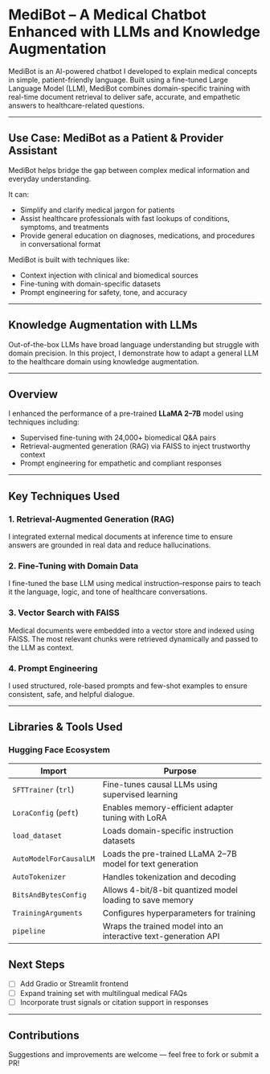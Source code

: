 # MediBot – A Medical Chatbot Enhanced with LLMs and Knowledge Augmentation

MediBot is an AI-powered chatbot I developed to explain medical concepts in simple, patient-friendly language. Built using a fine-tuned Large Language Model (LLM), MediBot combines domain-specific training with real-time document retrieval to deliver safe, accurate, and empathetic answers to healthcare-related questions.

---

## Use Case: MediBot as a Patient & Provider Assistant

MediBot helps bridge the gap between complex medical information and everyday understanding.

It can:

* Simplify and clarify medical jargon for patients
* Assist healthcare professionals with fast lookups of conditions, symptoms, and treatments
* Provide general education on diagnoses, medications, and procedures in conversational format

MediBot is built with techniques like:

* Context injection with clinical and biomedical sources
* Fine-tuning with domain-specific datasets
* Prompt engineering for safety, tone, and accuracy

---

##  Knowledge Augmentation with LLMs

Out-of-the-box LLMs have broad language understanding but struggle with domain precision. In this project, I demonstrate how to adapt a general LLM to the healthcare domain using knowledge augmentation.

---

##  Overview

I enhanced the performance of a pre-trained **LLaMA 2–7B** model using techniques including:

* Supervised fine-tuning with 24,000+ biomedical Q\&A pairs
* Retrieval-augmented generation (RAG) via FAISS to inject trustworthy context
* Prompt engineering for empathetic and compliant responses

---

##  Key Techniques Used

### 1. Retrieval-Augmented Generation (RAG)

I integrated external medical documents at inference time to ensure answers are grounded in real data and reduce hallucinations.

### 2. Fine-Tuning with Domain Data

I fine-tuned the base LLM using medical instruction–response pairs to teach it the language, logic, and tone of healthcare conversations.

### 3. Vector Search with FAISS

Medical documents were embedded into a vector store and indexed using FAISS. The most relevant chunks were retrieved dynamically and passed to the LLM as context.

### 4. Prompt Engineering

I used structured, role-based prompts and few-shot examples to ensure consistent, safe, and helpful dialogue.

---

##  Libraries & Tools Used

### Hugging Face Ecosystem

| Import                 | Purpose                                                         |
| ---------------------- | --------------------------------------------------------------- |
| `SFTTrainer` (`trl`)   | Fine-tunes causal LLMs using supervised learning                |
| `LoraConfig` (`peft`)  | Enables memory-efficient adapter tuning with LoRA               |
| `load_dataset`         | Loads domain-specific instruction datasets                      |
| `AutoModelForCausalLM` | Loads the pre-trained LLaMA 2–7B model for text generation      |
| `AutoTokenizer`        | Handles tokenization and decoding                               |
| `BitsAndBytesConfig`   | Allows 4-bit/8-bit quantized model loading to save memory       |
| `TrainingArguments`    | Configures hyperparameters for training                         |
| `pipeline`             | Wraps the trained model into an interactive text-generation API |



##  Next Steps

* [ ] Add Gradio or Streamlit frontend
* [ ] Expand training set with multilingual medical FAQs
* [ ] Incorporate trust signals or citation support in responses

---

##  Contributions

Suggestions and improvements are welcome — feel free to fork or submit a PR!
